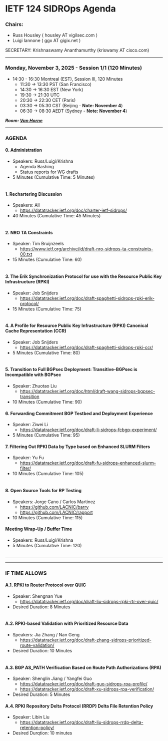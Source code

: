 # IETF 124 SIDROps Agenda

### Chairs:  
- Russ Housley ( housley AT vigilsec.com )
- Luigi Iannone ( ggx AT gigix.net )

SECRETARY: Krishnaswamy Ananthamurthy (kriswamy AT cisco.com)

---

### Monday, November 3, 2025 - Session 1/1 (120 Minutes)


- 14:30 - 16:30 Montreal (EST), Session III, 120 Minutes
    - 11:30 -> 13:30 PST (San Francisco)
    - 14:30 -> 16:30 EST (New York)
    - 19:30 -> 21:30 UTC 
    - 20:30 -> 22:30 CET (Paris)
    - 03:30 -> 05:30 CST (Beijing - **Note: November 4**)
    - 06:30 -> 08:30 AEDT (Sydney - **Note: November 4**)


***Room: [Van Horne](https://datatracker.ietf.org/meeting/124/floor-plan?room=van-horne)***

--- 
###  AGENDA

#### 0. Administration
-  Speakers: Russ/Luigi/Krishna
    - Agenda Bashing
    - Status reports for WG drafts
- 5 Minutes (Cumulative Time: 5 Minutes)
<br><br>

#### 1. Rechartering Discussion
-  Speakers: All
    - https://datatracker.ietf.org/doc/charter-ietf-sidrops/  
- 40 Minutes (Cumulative Time: 45 Minutes)
<br><br>


#### 2. NRO TA Constraints
- Speaker: Tim Bruijnzeels
    - https://www.ietf.org/archive/id/draft-nro-sidrops-ta-constraints-00.txt
- 15 Minutes (Cumulative Time: 60)
<br><br>

#### 3. The Erik Synchronization Protocol for use with the Resource Public Key Infrastructure (RPKI)
- Speaker: Job Snijders
  - https://datatracker.ietf.org/doc/draft-spaghetti-sidrops-rpki-erik-protocol/
- 15 Minutes (Cumulative Time: 75)
<br><br>

#### 4. A Profile for Resource Public Key Infrastructure (RPKI) Canonical Cache Representation (CCR)
- Speaker: Job Snijders
    - https://datatracker.ietf.org/doc/draft-spaghetti-sidrops-rpki-ccr/
- 5 Minutes (Cumulative Time: 80)
<br><br>

#### 5. Transition to Full BGPsec Deployment: Transitive-BGPsec is Incompatible with BGPsec
- Speaker: Zhuotao Liu
    - https://datatracker.ietf.org/doc/html/draft-wang-sidrops-bgpsec-transition
- 10 Minutes (Cumulative Time: 90)

#### 6. Forwarding Commitment BGP Testbed and Deployment Experience
- Speaker: Ziwei Li
    - https://datatracker.ietf.org/doc/draft-li-sidrops-fcbgp-experiment/ 
- 5 Minutes (Cumulative Time: 95)

#### 7. Filtering Out RPKI Data by Type based on Enhanced SLURM Filters
- Speaker: Yu Fu
    - https://datatracker.ietf.org/doc/draft-fu-sidrops-enhanced-slurm-filter/
- 10 Minutes (Cumulative Time: 105)
<br><br>

#### 8. Open Source Tools for RP Testing
- Speakers: Jorge Cano / Carlos Martinez
    - https://github.com/LACNIC/barry 
    - https://github.com/LACNIC/rapport
- 10 Minutes (Cumulative Time: 115)

#### Meeting Wrap-Up / Buffer Time
- Speakers: Russ/Luigi/Krishna
- 5 Minutes (Cumulative Time: 120)
<br><br>


---
---
### IF TIME ALLOWS

#### A.1. RPKI to Router Protocol over QUIC
- Speaker: Shengnan Yue 
    - https://datatracker.ietf.org/doc/draft-liu-sidrops-rpki-rtr-over-quic/
- Desired Duration: 8 Minutes
<br><br>

#### A.2. RPKI-based Validation with Prioritized Resource Data
- Speakers: Jia Zhang / Nan Geng
    - https://datatracker.ietf.org/doc/draft-zhang-sidrops-prioritized-route-validation/
- Desired Duration: 10 Minutes
<br><br>

#### A.3. BGP AS_PATH Verification Based on Route Path Authorizations (RPA)
- Speaker: Shenglin Jiang / Yangfei Guo
    - https://datatracker.ietf.org/doc/draft-guo-sidrops-rpa-profile/
    - https://datatracker.ietf.org/doc/draft-xu-sidrops-rpa-verification/
- Desired Duration: 5 Minutes


#### A.4. RPKI Repository Delta Protocol (RRDP) Delta File Retention Policy
- Speaker: Libin Liu
    - https://datatracker.ietf.org/doc/draft-liu-sidrops-rrdp-delta-retention-policy/
- Desired Durqtion: 10 minutes
